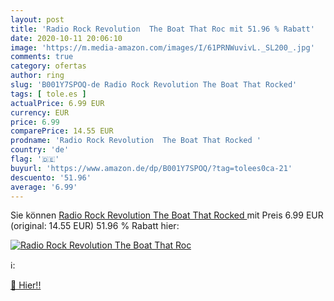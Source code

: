 ```yaml
---
layout: post
title: 'Radio Rock Revolution  The Boat That Roc mit 51.96 % Rabatt'
date: 2020-10-11 20:06:10
image: 'https://m.media-amazon.com/images/I/61PRNWuvivL._SL200_.jpg'
comments: true
category: ofertas
author: ring
slug: 'B001Y7SPOQ-de Radio Rock Revolution The Boat That Rocked'
tags: [ tole.es ]
actualPrice: 6.99 EUR
currency: EUR
price: 6.99
comparePrice: 14.55 EUR
prodname: 'Radio Rock Revolution  The Boat That Rocked '
country: 'de'
flag: '🇩🇪'
buyurl: 'https://www.amazon.de/dp/B001Y7SPOQ/?tag=tolees0ca-21'
descuento: '51.96'
average: '6.99'
---
```


Sie können [Radio Rock Revolution  The Boat That Rocked ](https://www.amazon.de/dp/B001Y7SPOQ/?tag=tolees0ca-21) mit Preis 6.99 EUR (original: 14.55 EUR) 51.96 % Rabatt hier:

[![Radio Rock Revolution  The Boat That Roc](https://m.media-amazon.com/images/I/61PRNWuvivL._SL200_.jpg)](https://www.amazon.de/dp/B001Y7SPOQ/?tag=tolees0ca-21)

ℹ️:


[🛒 Hier!!](https://www.amazon.de/dp/B001Y7SPOQ/?tag=tolees0ca-21)
